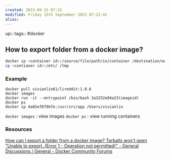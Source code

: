 ```yaml
---
created: 2023-09-15 07:22
modified: Friday 15th September 2023 07:22:41
alias:
---
```

up::
tags:: #docker

## How to export folder from a docker image?


``` bash
docker cp <container id>:/source/file/path/in/container /destination/on/host # copying /etc directory to host location /tmp docker
cp <contianer id>:/etc/ /tmp
```

### Example
```
docker pull vivianlin61/lireddit:1.0.6
docker images
docker run -it --entrypoint /bin/bash 3a3252e04a23(imageid)
docker ps
docker cp 4a01ef079bfe:/usr/src/app /Users/vivianlin
```


`docker images` : view images
`docker ps` : view running containers

### Resources
[How can I export a folder from a docker image? Tarballs won't open "Unable to export..(Error 1 - Operation not permitted)" - General Discussions / General - Docker Community Forums](https://forums.docker.com/t/how-can-i-export-a-folder-from-a-docker-image-tarballs-wont-open-unable-to-export-error-1-operation-not-permitted/3845)
